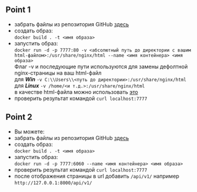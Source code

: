 ## Point 1<br/>
* забрать файлы из репозитория GitHub [здесь](https://github.com/JunAndrey/Docker/tree/main/point_1)<br/>
* создать образ:<br/>
  `docker build . -t <имя образа>`<br/>
* запустить образ:<br/>
  `docker run -d -p 7777:80 -v <абсолютный путь до директории с вашим html-файлом>:/usr/share/nginx/html --name <имя контейнера> <имя образа>`<br/>
  Флаг -v и последующие пути используются для замены дефолтной nginx-страницы на ваш html-файл<br/> 
  для ***Win***   `-v C:\\Users\\<путь до директории>:/usr/share/nginx/html`<br/>
  для ***Linux***   `-v /home/<и т.д.>:/usr/share/nginx/html`<br/>
  в качестве html-файла можно использовать [это](https://github.com/JunAndrey/Docker/blob/main/point_1/index.html)<br/>
* проверить результат командой `curl localhost:7777`

## Point 2<br/>
* Вы можете:<br/>
* забрать файлы из репозитория GitHub [здесь](https://github.com/JunAndrey/Docker/tree/main/point_2)<br/>
* создать образ:<br/>
  `docker build . -t <имя образа>`<br/>
* запустить образ:<br/>
  `docker run -d -p 7777:6060 --name <имя контейнера> <имя образа>`<br/>
* проверить результат командой `curl localhost:7777`
* после отображения страницы в url добавить `/api/v1/`
  например `http://127.0.0.1:8000/api/v1/`
